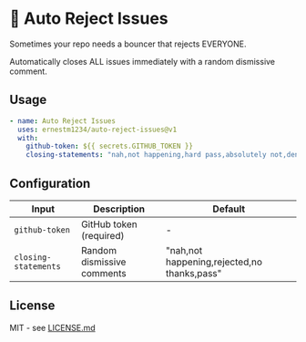 # 🚫 Auto Reject Issues

Sometimes your repo needs a bouncer that rejects EVERYONE.

Automatically closes ALL issues immediately with a random dismissive comment.

## Usage

```yaml
- name: Auto Reject Issues
  uses: ernestm1234/auto-reject-issues@v1
  with:
    github-token: ${{ secrets.GITHUB_TOKEN }}
    closing-statements: "nah,not happening,hard pass,absolutely not,denied"
```

## Configuration

| Input | Description | Default |
|-------|-------------|---------|
| `github-token` | GitHub token (required) | - |
| `closing-statements` | Random dismissive comments | "nah,not happening,rejected,no thanks,pass" |

## License

MIT - see [LICENSE.md](LICENSE.md)
